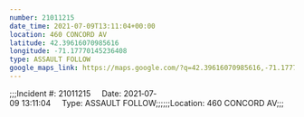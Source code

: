 ```yaml
---
number: 21011215
date_time: 2021-07-09T13:11:04+00:00
location: 460 CONCORD AV
latitude: 42.39616070985616
longitude: -71.17770145236408
type: ASSAULT FOLLOW
google_maps_link: https://maps.google.com/?q=42.39616070985616,-71.17770145236408
---
```


;;;Incident #: 21011215     Date: 2021‐07‐09 13:11:04     Type: ASSAULT FOLLOW;;;;;;Location: 460 CONCORD AV;;;
